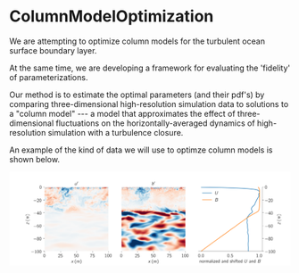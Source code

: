 # ColumnModelOptimization

We are attempting to optimize column models for the turbulent ocean surface boundary layer.

At the same time, we are developing a framework for evaluating the 'fidelity' of parameterizations.

Our method is to estimate the optimal parameters (and their pdf's) by comparing three-dimensional high-resolution simulation data to solutions to a "column model" --- a model that approximates the effect of three-dimensional fluctuations on the horizontally-averaged dynamics of high-resolution simulation with a turbulence closure.

An example of the kind of data we will use to optimze column models is shown below.

![Data example](assets/data_example.png "Data example")
